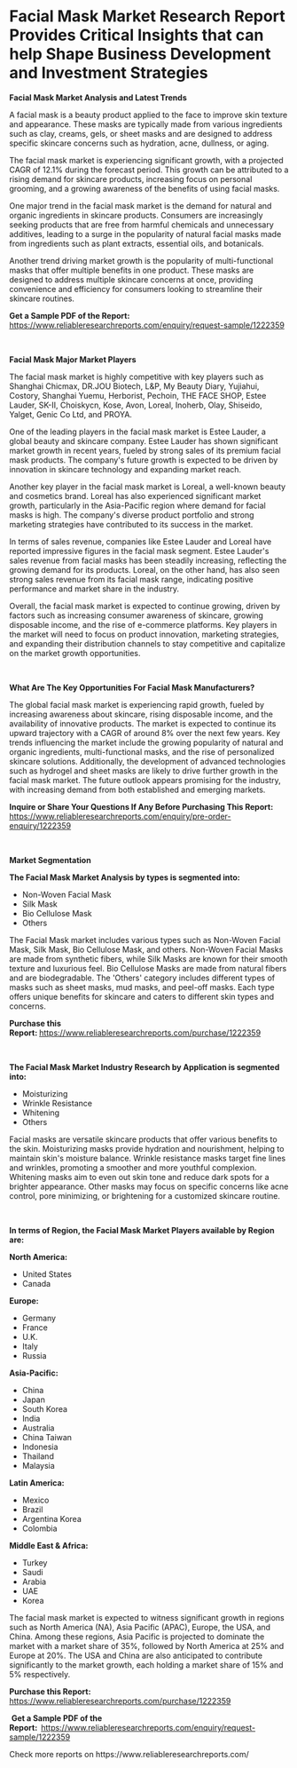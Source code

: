 <p><h1>Facial Mask Market Research Report Provides Critical Insights that can help Shape Business Development and Investment Strategies</h1></p><p><strong>Facial Mask Market Analysis and Latest Trends</strong></p>
<p><p>A facial mask is a beauty product applied to the face to improve skin texture and appearance. These masks are typically made from various ingredients such as clay, creams, gels, or sheet masks and are designed to address specific skincare concerns such as hydration, acne, dullness, or aging.</p><p>The facial mask market is experiencing significant growth, with a projected CAGR of 12.1% during the forecast period. This growth can be attributed to a rising demand for skincare products, increasing focus on personal grooming, and a growing awareness of the benefits of using facial masks.</p><p>One major trend in the facial mask market is the demand for natural and organic ingredients in skincare products. Consumers are increasingly seeking products that are free from harmful chemicals and unnecessary additives, leading to a surge in the popularity of natural facial masks made from ingredients such as plant extracts, essential oils, and botanicals.</p><p>Another trend driving market growth is the popularity of multi-functional masks that offer multiple benefits in one product. These masks are designed to address multiple skincare concerns at once, providing convenience and efficiency for consumers looking to streamline their skincare routines.</p></p>
<p><strong>Get a Sample PDF of the Report:&nbsp;</strong> <a href="https://www.reliableresearchreports.com/enquiry/request-sample/1222359">https://www.reliableresearchreports.com/enquiry/request-sample/1222359</a></p>
<p>&nbsp;</p>
<p><strong>Facial Mask Major Market Players</strong></p>
<p><p>The facial mask market is highly competitive with key players such as Shanghai Chicmax, DR.JOU Biotech, L&P, My Beauty Diary, Yujiahui, Costory, Shanghai Yuemu, Herborist, Pechoin, THE FACE SHOP, Estee Lauder, SK-II, Choiskycn, Kose, Avon, Loreal, Inoherb, Olay, Shiseido, Yalget, Genic Co Ltd, and PROYA.</p><p>One of the leading players in the facial mask market is Estee Lauder, a global beauty and skincare company. Estee Lauder has shown significant market growth in recent years, fueled by strong sales of its premium facial mask products. The company's future growth is expected to be driven by innovation in skincare technology and expanding market reach.</p><p>Another key player in the facial mask market is Loreal, a well-known beauty and cosmetics brand. Loreal has also experienced significant market growth, particularly in the Asia-Pacific region where demand for facial masks is high. The company's diverse product portfolio and strong marketing strategies have contributed to its success in the market.</p><p>In terms of sales revenue, companies like Estee Lauder and Loreal have reported impressive figures in the facial mask segment. Estee Lauder's sales revenue from facial masks has been steadily increasing, reflecting the growing demand for its products. Loreal, on the other hand, has also seen strong sales revenue from its facial mask range, indicating positive performance and market share in the industry.</p><p>Overall, the facial mask market is expected to continue growing, driven by factors such as increasing consumer awareness of skincare, growing disposable income, and the rise of e-commerce platforms. Key players in the market will need to focus on product innovation, marketing strategies, and expanding their distribution channels to stay competitive and capitalize on the market growth opportunities.</p></p>
<p>&nbsp;</p>
<p><strong>What Are The Key Opportunities For Facial Mask Manufacturers?</strong></p>
<p><p>The global facial mask market is experiencing rapid growth, fueled by increasing awareness about skincare, rising disposable income, and the availability of innovative products. The market is expected to continue its upward trajectory with a CAGR of around 8% over the next few years. Key trends influencing the market include the growing popularity of natural and organic ingredients, multi-functional masks, and the rise of personalized skincare solutions. Additionally, the development of advanced technologies such as hydrogel and sheet masks are likely to drive further growth in the facial mask market. The future outlook appears promising for the industry, with increasing demand from both established and emerging markets.</p></p>
<p><strong>Inquire or Share Your Questions If Any Before Purchasing This Report:</strong> <a href="https://www.reliableresearchreports.com/enquiry/pre-order-enquiry/1222359">https://www.reliableresearchreports.com/enquiry/pre-order-enquiry/1222359</a></p>
<p>&nbsp;</p>
<p><strong>Market Segmentation</strong></p>
<p><strong>The Facial Mask Market Analysis by types is segmented into:</strong></p>
<p><ul><li>Non-Woven Facial Mask</li><li>Silk Mask</li><li>Bio Cellulose Mask</li><li>Others</li></ul></p>
<p><p>The Facial Mask market includes various types such as Non-Woven Facial Mask, Silk Mask, Bio Cellulose Mask, and others. Non-Woven Facial Masks are made from synthetic fibers, while Silk Masks are known for their smooth texture and luxurious feel. Bio Cellulose Masks are made from natural fibers and are biodegradable. The 'Others' category includes different types of masks such as sheet masks, mud masks, and peel-off masks. Each type offers unique benefits for skincare and caters to different skin types and concerns.</p></p>
<p><strong>Purchase this Report:&nbsp;</strong><a href="https://www.reliableresearchreports.com/purchase/1222359">https://www.reliableresearchreports.com/purchase/1222359</a></p>
<p>&nbsp;</p>
<p><strong>The Facial Mask Market Industry Research by Application is segmented into:</strong></p>
<p><ul><li>Moisturizing</li><li>Wrinkle Resistance</li><li>Whitening</li><li>Others</li></ul></p>
<p><p>Facial masks are versatile skincare products that offer various benefits to the skin. Moisturizing masks provide hydration and nourishment, helping to maintain skin's moisture balance. Wrinkle resistance masks target fine lines and wrinkles, promoting a smoother and more youthful complexion. Whitening masks aim to even out skin tone and reduce dark spots for a brighter appearance. Other masks may focus on specific concerns like acne control, pore minimizing, or brightening for a customized skincare routine.</p></p>
<p>&nbsp;</p>
<p><strong>In terms of Region, the Facial Mask Market Players available by Region are:</strong></p>
<p>
    <p> <strong> North America: </strong>
        <ul>
            <li>United States</li>
            <li>Canada</li>
        </ul>
        </p> 
    <p> <strong> Europe: </strong>
        <ul>
            <li>Germany</li>
            <li>France</li>
            <li>U.K.</li>
            <li>Italy</li>
            <li>Russia</li>
        </ul>
        </p> 
    <p> <strong> Asia-Pacific: </strong>
        <ul>
            <li>China</li>
            <li>Japan</li>
            <li>South Korea</li>
            <li>India</li>
            <li>Australia</li>
            <li>China Taiwan</li>
            <li>Indonesia</li>
            <li>Thailand</li>
            <li>Malaysia</li>
        </ul>
        </p> 
    <p> <strong> Latin America: </strong>
        <ul>
            <li>Mexico</li>
            <li>Brazil</li>
            <li>Argentina Korea</li>
            <li>Colombia</li>
        </ul>
        </p> 
    <p> <strong> Middle East & Africa: </strong>
        <ul>
            <li>Turkey</li>
            <li>Saudi</li>
            <li>Arabia</li>
            <li>UAE</li>
            <li>Korea</li>
        </ul>
    </p>
    </p>
<p><p>The facial mask market is expected to witness significant growth in regions such as North America (NA), Asia Pacific (APAC), Europe, the USA, and China. Among these regions, Asia Pacific is projected to dominate the market with a market share of 35%, followed by North America at 25% and Europe at 20%. The USA and China are also anticipated to contribute significantly to the market growth, each holding a market share of 15% and 5% respectively.</p></p>
<p><strong>Purchase this Report: </strong><a href="https://www.reliableresearchreports.com/purchase/1222359">https://www.reliableresearchreports.com/purchase/1222359</a></p>
<p>&nbsp;<strong>Get a Sample PDF of the Report:&nbsp;&nbsp;</strong><a href="https://www.reliableresearchreports.com/enquiry/request-sample/1222359">https://www.reliableresearchreports.com/enquiry/request-sample/1222359</a></p>
<p><strong></strong></p>
<p>Check more reports on https://www.reliableresearchreports.com/</p>